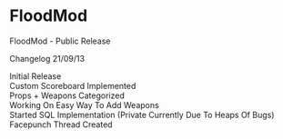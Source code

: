 FloodMod
========

FloodMod - Public Release

Changelog 21/09/13

Initial Release<br>
Custom Scoreboard Implemented<br>
Props + Weapons Categorized<br>
Working On Easy Way To Add Weapons<br>
Started SQL Implementation (Private Currently Due To Heaps Of Bugs)<br>
Facepunch Thread Created<br>

